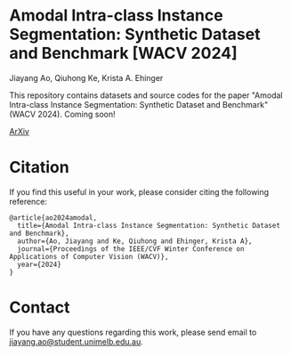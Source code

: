 # Amodal Intra-class Instance Segmentation: Synthetic Dataset and Benchmark [WACV 2024]

Jiayang Ao,  Qiuhong Ke, Krista A. Ehinger

This repository contains datasets and source codes for the paper "Amodal Intra-class Instance Segmentation: Synthetic Dataset and Benchmark" (WACV 2024). Coming soon!

[ArXiv](https://arxiv.org/abs/2303.06596)

# Citation
If you find this useful in your work, please consider citing the following reference:
```
@article{ao2024amodal,
  title={Amodal Intra-class Instance Segmentation: Synthetic Dataset and Benchmark},
  author={Ao, Jiayang and Ke, Qiuhong and Ehinger, Krista A},
  journal={Proceedings of the IEEE/CVF Winter Conference on Applications of Computer Vision (WACV)},
  year={2024}
}
```

# Contact
If you have any questions regarding this work, please send email to jiayang.ao@student.unimelb.edu.au.
